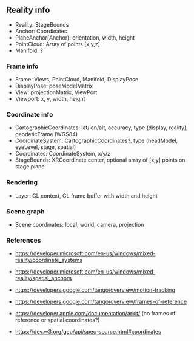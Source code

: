 
## Reality info

- Reality: StageBounds
- Anchor: Coordinates
- PlaneAnchor(Anchor): orientation, width, height
- PointCloud: Array of points [x,y,z]
- Manifold: ?

### Frame info

- Frame: Views, PointCloud, Manifold, DisplayPose
- DisplayPose: poseModelMatrix
- View: projectionMatrix, ViewPort
- Viewport: x, y, width, height

### Coordinate info

- CartographicCoordinates: lat/lon/alt, accuracy, type (display, reality), geodeticFrame (WGS84)
- CoordinateSystem: CartographicCoordinates?, type (headModel, eyeLevel, stage, spatial)
- Coordinates: CoordinateSystem, x/y/z
- StageBounds: XRCoordinate center, optional array of [x,y] points on stage plane

### Rendering

- Layer: GL context, GL frame buffer with width and height

### Scene graph

- Scene coordinates: local, world, camera, projection


### References

- https://developer.microsoft.com/en-us/windows/mixed-reality/coordinate_systems
- https://developer.microsoft.com/en-us/windows/mixed-reality/spatial_anchors

- https://developers.google.com/tango/overview/motion-tracking
- https://developers.google.com/tango/overview/frames-of-reference

- https://developer.apple.com/documentation/arkit/ (no frames of reference or spatial coordinates?)

- https://dev.w3.org/geo/api/spec-source.html#coordinates
